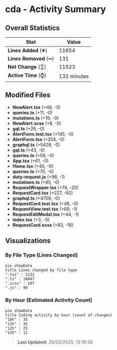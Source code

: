 # cda - Activity Summary 

## Overall Statistics

| Stat                   | Value                                                             |
| ---------------------- | ----------------------------------------------------------------- |
| **Lines Added** (➕)   | 11654                                          |
| **Lines Removed** (➖) | 131                                        |
| **Net Change** (↕)    | 11523                |
| **Active Time** (⌚)   | 132 minutes |


## Modified Files
- **NewAlert.tsx** (+48, -0)
- **queries.ts** (+11, -0)
- **mutations.ts** (+19, -0)
- **NewAlert.scss** (+8, -0)
- **gql.ts** (+26, -0)
- **AlertForm.test.tsx** (+145, -0)
- **AlertForm.tsx** (+254, -0)
- **graphql.ts** (+5428, -0)
- **gql.ts** (+43, -0)
- **queries.ts** (+56, -0)
- **App.tsx** (+61, -0)
- **Home.tsx** (+45, -0)
- **queries.ts** (+70, -0)
- **duty-request.js** (+98, -1)
- **mutations.ts** (+85, -0)
- **RequestWrapper.tsx** (+74, -20)
- **RequestCard.tsx** (+227, -92)
- **graphql.ts** (+4709, -0)
- **RequestCard.test.tsx** (+48, -0)
- **RequestView.test.tsx** (+69, -1)
- **RequestEditModal.tsx** (+44, -1)
- **index.tsx** (+3, -0)
- **RequestCard.scss** (+83, -16)

## Visualizations

### By File Type (Lines Changed)

```mermaid
pie showData
title Lines changed by file type
".tsx" : 1132
".ts" : 10447
".scss" : 107
".js" : 99
```

### By Hour (Estimated Activity Count)

```mermaid
pie showData
title Coding activity by hour (count of changes)
"10h" : 35
"11h" : 35
"12h" : 25
"13h" : 11
```


> **Last Updated:** 26/03/2025, 13:19:38